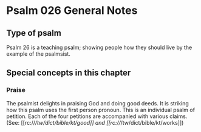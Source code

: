 # Psalm 026 General Notes
## Type of psalm

Psalm 26 is a teaching psalm; showing people how they should live by the example of the psalmsist.

## Special concepts in this chapter

### Praise
The psalmist delights in praising God and doing good deeds. It is striking how this psalm uses the first person pronoun. This is an individual psalm of petition. Each of the four petitions are accompanied with various claims. (See: [[rc://*/tw/dict/bible/kt/good]] and [[rc://*/tw/dict/bible/kt/works]])